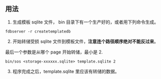 ## 用法

1. 生成模板 sqlite 文件， bin 目录下有一个生产好的，或者用下列命令生成。

```
fdbserver -r createtemplatedb
```

2. 开始转储受损 sqlite 文件到模板文件，**注意连个路径顺序绝对不能反过来**。

最后一个参数是从哪个 page 开始转储，最小是 2.

```
bin/sos <storage-xxxxxx.sqlite> template.sqlite 2
```

3. 程序完成之后，template.sqlite 里应该有转储的数据。
